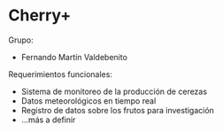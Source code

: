 # Cherry+

Grupo: 

- Fernando Martín Valdebenito

Requerimientos funcionales:

- Sistema de monitoreo de la producción de cerezas
- Datos meteorológicos en tiempo real
- Registro de datos sobre los frutos para investigación
- ...más a definir
